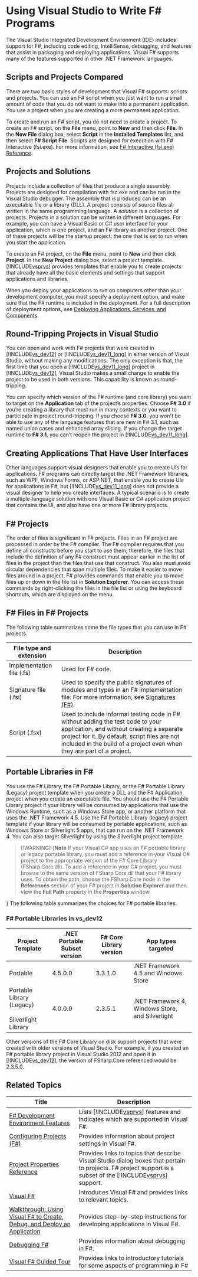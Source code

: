 # Using Visual Studio to Write F# Programs

The Visual Studio Integrated Development Environment (IDE) includes support for F#, including code editing, IntelliSense, debugging, and features that assist in packaging and deploying applications. Visual F# supports many of the features supported in other .NET Framework languages.


## Scripts and Projects Compared
There are two basic styles of development that Visual F# supports: scripts and projects. You can use an F# script when you just want to run a small amount of code that you do not want to make into a permanent application. You use a project when you are creating a more permanent application.

To create and run an F# script, you do not need to create a project. To create an F# script, on the **File** menu, point to **New** and then click **File**. In the **New File** dialog box, select **Script** in the **Installed Templates** list, and then select **F# Script File**. Scripts are designed for execution with F# Interactive (fsi.exe). For more information, see [F&#35; Interactive &#40;fsi.exe&#41; Reference](F%23+Interactive+%28fsi.exe%29+Reference.md).


## Projects and Solutions
Projects include a collection of files that produce a single assembly. Projects are designed for compilation with fsc.exe and can be run in the Visual Studio debugger. The assembly that is produced can be an executable file or a library (DLL). A project consists of source files all written in the same programming language. A *solution* is a collection of projects. Projects in a solution can be written in different languages. For example, you can have a Visual Basic or C# user interface for your application, which is one project, and an F# library as another project. One of these projects will be the startup project: the one that is set to run when you start the application.

To create an F# project, on the **File** menu, point to **New** and then click **Project**. In the **New Project** dialog box, select a project template. [!INCLUDE[vsprvs](../Token/vsprvs_md.md)] provides templates that enable you to create projects that already have all the basic elements and settings that support applications and libraries.

When you deploy your applications to run on computers other than your development computer, you must specify a deployment option, and make sure that the F# runtime is included in the deployment. For a full description of deployment options, see [Deploying Applications, Services, and Components](Deploying+Applications%2C+Services%2C+and+Components.md).


## Round-Tripping Projects in Visual Studio
You can open and work with F# projects that were created in [!INCLUDE[vs_dev12](../Token/vs_dev12_md.md)] or [!INCLUDE[vs_dev11_long](../Token/vs_dev11_long_md.md)] in either version of Visual Studio, without making any modifications. The only exception is that, the first time that you open a [!INCLUDE[vs_dev11_long](../Token/vs_dev11_long_md.md)] project in [!INCLUDE[vs_dev12](../Token/vs_dev12_md.md)], Visual Studio makes a small change to enable the project to be used in both versions. This capability is known as round-tripping.

You can specify which version of the F# runtime (and core library) you want to target on the **Application** tab of the project’s properties. Choose **F# 3.0** if you’re creating a library that must run in many contexts or you want to participate in project round-tripping. If you choose **F# 3.0**, you won't be able to use any of the language features that are new in F# 3.1, such as named union cases and enhanced array slicing. If you change the target runtime to **F# 3.1**, you can’t reopen the project in [!INCLUDE[vs_dev11_long](../Token/vs_dev11_long_md.md)].


## Creating Applications That Have User Interfaces
Other languages support visual designers that enable you to create UIs for applications. F# programs can directly target the .NET Framework libraries, such as WPF, Windows Forms, or ASP.NET, that enable you to create UIs for applications in F#, but [!INCLUDE[vs_dev11_long](../Token/vs_dev11_long_md.md)] does not provide a visual designer to help you create interfaces. A typical scenario is to create a multiple-language solution with one Visual Basic or C# application project that contains the UI, and also have one or more F# library projects.


## F# Projects
The order of files is significant in F# projects. Files in an F# project are processed in order by the F# compiler. The F# compiler requires that you define all constructs before you start to use them; therefore, the files that include the definition of any F# construct must appear earlier in the list of files in the project than the files that use that construct. You also must avoid circular dependencies that span multiple files. To make it easier to move files around in a project, F# provides commands that enable you to move files up or down in the file list in **Solution Explorer**. You can access these commands by right-clicking the files in the file list or using the keyboard shortcuts, which are displayed on the menu.


## F# Files in F# Projects
The following table summarizes some the file types that you can use in F# projects.



|File type and extension|Description|
|-----------------------|-----------|
|Implementation file (.fs)|Used for F# code.|
|Signature file (.fsi)|Used to specify the public signatures of modules and types in an F# implementation file. For more information, see [Signatures &#40;F&#35;&#41;](Signatures+%28F%23%29.md).|
|Script (.fsx)|Used to include informal testing code in F# without adding the test code to your application, and without creating a separate project for it. By default, script files are not included in the build of a project even when they are part of a project.|

## Portable Libraries in F#
You use the F# Library, the F# Portable Library, or the F# Portable Library (Legacy) project template when you create a DLL and the F# Application project when you create an executable file. You should use the F# Portable Library project if your library will be consumed by applications that use the Windows Runtime, such as a Windows Store app, or another platform that uses the .NET Framework 4.5. Use the F# Portable Library (legacy) project template if your library will be consumed by portable applications, such as Windows Store or Silverlight 5 apps, that can run on the .NET Framework 4. You can also target Silverlight by using the Silverlight project template.


>[!WARNING] {**Note** If your Visual C# app uses an F# portable library or legacy portable library, you must add a reference in your Visual C# project to the appropriate version of the F# Core Library (FSharp.Core.dll). To add a reference in your C# project, you must browse to the same version of FSharp.Core.dll that your F# library uses. To obtain the path, choose the FSharp.Core node in the **References** section of your F# project in **Solution Explorer** and then view the **Full Path** property in the **Properties** window.

}
The following table summarizes the choices for F# portable libraries.


### F# Portable Libraries in vs_dev12


|Project Template|.NET Portable Subset version|F# Core Library version|App types targeted|
|----------------|----------------------------|-----------------------|------------------|
|Portable|4.5.0.0|3.3.1.0|.NET Framework 4.5 and Windows Store|
|Portable Library (Legacy)<br /><br />Silverlight Library|4.0.0.0|2.3.5.1|.NET Framework 4, Windows Store, and Silverlight|
Other versions of the F# Core Library on disk support projects that were created with older versions of Visual Studio. For example, if you created an F# portable library project in Visual Studio 2012 and open it in [!INCLUDE[vs_dev12](../Token/vs_dev12_md.md)], the version of FSharp.Core referenced would be 2.3.5.0.


## Related Topics


|Title|Description|
|-----|-----------|
|[F&#35; Development Environment Features](F%23+Development+Environment+Features.md)|Lists [!INCLUDE[vsprvs](../Token/vsprvs_md.md)] features and indicates which are supported in Visual F#.|
|[Configuring Projects &#40;F&#35;&#41;](Configuring+Projects+%28F%23%29.md)|Provides information about project settings in Visual F#.|
|[Project Properties Reference](Project+Properties+Reference.md)|Provides links to topics that describe Visual Studio dialog boxes that pertain to projects. F# project support is a subset of the [!INCLUDE[vsprvs](../Token/vsprvs_md.md)] support.|
|[Visual F&#35;](Visual+F%23.md)|Introduces Visual F# and provides links to relevant topics.|
|[Walkthrough: Using Visual F&#35; to Create, Debug, and Deploy an Application](Walkthrough%3A+Using+Visual+F%23+to+Create%2C+Debug%2C+and+Deploy+an+Application.md)|Provides step-by-step instructions for developing applications in Visual F#.|
|[Debugging F&#35;](Debugging+F%23.md)|Provides information about debugging in F#.|
|[Visual F&#35; Guided Tour](Visual+F%23+Guided+Tour.md)|Provides links to introductory tutorials for some aspects of programming in F#|
